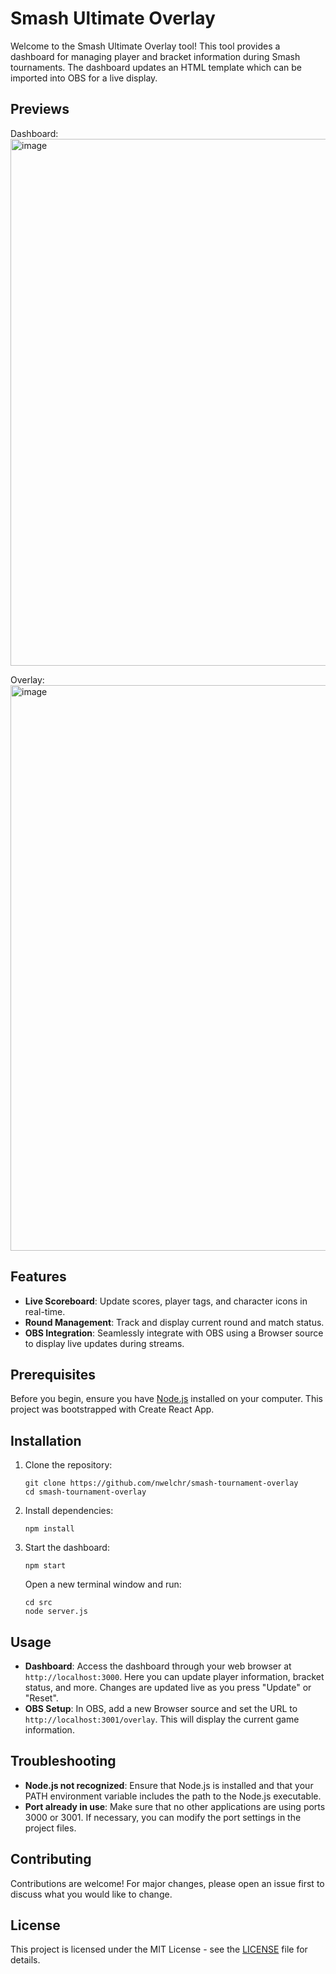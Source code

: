 # Smash Ultimate Overlay

Welcome to the Smash Ultimate Overlay tool! This tool provides a dashboard for managing player and bracket information during Smash tournaments. The dashboard updates an HTML template which can be imported into OBS for a live display.

## Previews
Dashboard:
<img width="843" alt="image" src="https://github.com/nwelchr/smash-tournament-overlay/assets/33099122/10c2e393-60d7-4a26-b52f-939d692af097">

Overlay:
<img width="905" alt="image" src="https://github.com/nwelchr/smash-tournament-overlay/assets/33099122/12c29f0f-7e3d-41d2-a6fd-43be06dde8ec">

## Features

- **Live Scoreboard**: Update scores, player tags, and character icons in real-time.
- **Round Management**: Track and display current round and match status.
- **OBS Integration**: Seamlessly integrate with OBS using a Browser source to display live updates during streams.

## Prerequisites

Before you begin, ensure you have [Node.js](https://nodejs.org/en/download/) installed on your computer. This project was bootstrapped with Create React App.

## Installation

1. Clone the repository:
   ```
   git clone https://github.com/nwelchr/smash-tournament-overlay
   cd smash-tournament-overlay
   ```

2. Install dependencies:
   ```
   npm install
   ```

3. Start the dashboard:
   ```
   npm start
   ```

   Open a new terminal window and run:
   ```
   cd src
   node server.js
   ```

## Usage

- **Dashboard**: Access the dashboard through your web browser at `http://localhost:3000`. Here you can update player information, bracket status, and more. Changes are updated live as you press "Update" or "Reset".
- **OBS Setup**: In OBS, add a new Browser source and set the URL to `http://localhost:3001/overlay`. This will display the current game information.

## Troubleshooting

- **Node.js not recognized**: Ensure that Node.js is installed and that your PATH environment variable includes the path to the Node.js executable.
- **Port already in use**: Make sure that no other applications are using ports 3000 or 3001. If necessary, you can modify the port settings in the project files.

## Contributing

Contributions are welcome! For major changes, please open an issue first to discuss what you would like to change.

## License

This project is licensed under the MIT License - see the [LICENSE](LICENSE) file for details.
